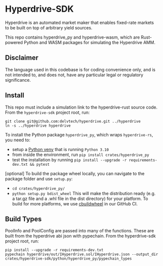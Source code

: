 # Hyperdrive-SDK

Hyperdrive is an automated market maker that enables fixed-rate markets to be built on top of arbitrary yield sources.

This repo contains hyperdrive_py and hyperdrive-wasm, which are Rust-powered Python and WASM packages for simulating the Hyperdrive AMM.

## Disclaimer

The language used in this codebase is for coding convenience only, and is not
intended to, and does not, have any particular legal or regulatory significance.

## Install

This repo must include a simulation link to the hyperdrive-rust source code. From the `hyperdrive-sdk` project root, run:

```shell
git clone git@github.com:delvtech/hyperdrive.git ../hyperdrive
ln -s ../hyperdrive hyperdrive
```

To install the Python package `hyperdrive_py`, which wraps `hyperdrive-rs`, you need to:

- setup a [Python venv](https://docs.python.org/3/library/venv.html) that is running `Python 3.10`
- from inside the environment, run `pip install crates/hyperdrive_py`
- test the installation by running `pip install --upgrade -r requirements-dev.txt && pytest`

[optional] To build the package wheel locally, you can navigate to the package folder and use `setup.py`:

- `cd crates/hyperdrive_py/`
- `python setup.py bdist_wheel`
  This will make the distribution ready (e.g. a tar.gz file and a .whl file in the dist directory) for your platform.
  To build for more platforms, we use [cbuildwheel](https://cibuildwheel.readthedocs.io/en/stable/) in our GitHub CI.

## Build Types

PoolInfo and PoolConfig are passed into many of the functions.
These are built from the hyperdrive abi json with pypechain.
From the hyperdrive-sdk project root, run:

```shell
pip install --upgrade -r requirements-dev.txt
pypechain hyperdrive/out/IHyperdrive.sol/IHyperdrive.json --output_dir crates/hyperdrive-sdk/python/hyperdrive_py/pypechain_types
```
